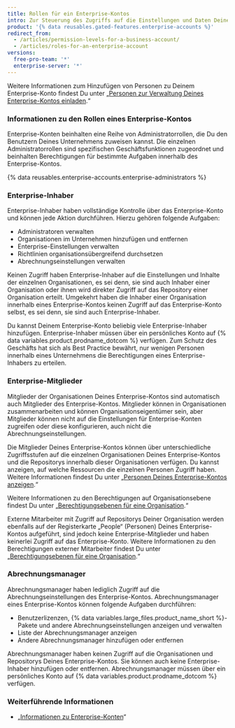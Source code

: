 ```yaml
---
title: Rollen für ein Enterprise-Kontos
intro: Zur Steuerung des Zugriffs auf die Einstellungen und Daten Deines Enterprise-Kontos kannst Du den Benutzern Deines Enterprise-Kontos verschiedene Rollen zuweisen.
product: '{% data reusables.gated-features.enterprise-accounts %}'
redirect_from:
  - /articles/permission-levels-for-a-business-account/
  - /articles/roles-for-an-enterprise-account
versions:
  free-pro-team: '*'
  enterprise-server: '*'
---
```


Weitere Informationen zum Hinzufügen von Personen zu Deinem Enterprise-Konto findest Du unter „[Personen zur Verwaltung Deines Enterprise-Kontos einladen](/articles/inviting-people-to-manage-your-enterprise-account).“

### Informationen zu den Rollen eines Enterprise-Kontos

Enterprise-Konten beinhalten eine Reihe von Administratorrollen, die Du den Benutzern Deines Unternehmens zuweisen kannst. Die einzelnen Administratorrollen sind spezifischen Geschäftsfunktionen zugeordnet und beinhalten Berechtigungen für bestimmte Aufgaben innerhalb des Enterprise-Kontos.

{% data reusables.enterprise-accounts.enterprise-administrators %}

### Enterprise-Inhaber

Enterprise-Inhaber haben vollständige Kontrolle über das Enterprise-Konto und können jede Aktion durchführen. Hierzu gehören folgende Aufgaben:
- Administratoren verwalten
- Organisationen im Unternehmen hinzufügen und entfernen
- Enterprise-Einstellungen verwalten
- Richtlinien organisationsübergreifend durchsetzen
- Abrechnungseinstellungen verwalten

Keinen Zugriff haben Enterprise-Inhaber auf die Einstellungen und Inhalte der einzelnen Organisationen, es sei denn, sie sind auch Inhaber einer Organisation oder ihnen wird direkter Zugriff auf das Repository einer Organisation erteilt. Umgekehrt haben die Inhaber einer Organisation innerhalb eines Enterprise-Kontos keinen Zugriff auf das Enterprise-Konto selbst, es sei denn, sie sind auch Enterprise-Inhaber.

Du kannst Deinem Enterprise-Konto beliebig viele Enterprise-Inhaber hinzufügen. Enterprise-Inhaber müssen über ein persönliches Konto auf {% data variables.product.prodname_dotcom %} verfügen. Zum Schutz des Geschäfts hat sich als Best Practice bewährt, nur wenigen Personen innerhalb eines Unternehmens die Berechtigungen eines Enterprise-Inhabers zu erteilen.

### Enterprise-Mitglieder

Mitglieder der Organisationen Deines Enterprise-Kontos sind automatisch auch Mitglieder des Enterprise-Kontos. Mitglieder können in Organisationen zusammenarbeiten und können Organisationseigentümer sein, aber Mitglieder können nicht auf die Einstellungen für Enterprise-Konten zugreifen oder diese konfigurieren, auch nicht die Abrechnungseinstellungen.

Die Mitglieder Deines Enterprise-Kontos können über unterschiedliche Zugriffsstufen auf die einzelnen Organisationen Deines Enterprise-Kontos und die Repositorys innerhalb dieser Organisationen verfügen. Du kannst anzeigen, auf welche Ressourcen die einzelnen Personen Zugriff haben. Weitere Informationen findest Du unter „[Personen Deines Enterprise-Kontos anzeigen](/articles/viewing-people-in-your-enterprise-account).“

Weitere Informationen zu den Berechtigungen auf Organisationsebene findest Du unter „[Berechtigungsebenen für eine Organisation](/articles/permission-levels-for-an-organization).“

Externe Mitarbeiter mit Zugriff auf Repositorys Deiner Organisation werden ebenfalls auf der Registerkarte „People“ (Personen) Deines Enterprise-Kontos aufgeführt, sind jedoch keine Enterprise-Mitglieder und haben keinerlei Zugriff auf das Enterprise-Konto. Weitere Informationen zu den Berechtigungen externer Mitarbeiter findest Du unter „[Berechtigungsebenen für eine Organisation](/articles/permission-levels-for-an-organization#outside-collaborators).“

### Abrechnungsmanager

Abrechnungsmanager haben lediglich Zugriff auf die Abrechnungseinstellungen des Enterprise-Kontos. Abrechnungsmanager eines Enterprise-Kontos können folgende Aufgaben durchführen:
- Benutzerlizenzen, {% data variables.large_files.product_name_short %}-Pakete und andere Abrechnungseinstellungen anzeigen und verwalten
- Liste der Abrechnungsmanager anzeigen
- Andere Abrechnungsmanager hinzufügen oder entfernen

Abrechnungsmanager haben keinen Zugriff auf die Organisationen und Repositorys Deines Enterprise-Kontos. Sie können auch keine Enterprise-Inhaber hinzufügen oder entfernen. Abrechnungsmanager müssen über ein persönliches Konto auf {% data variables.product.prodname_dotcom %} verfügen.

### Weiterführende Informationen

- „[Informationen zu Enterprise-Konten](/articles/about-enterprise-accounts)“
